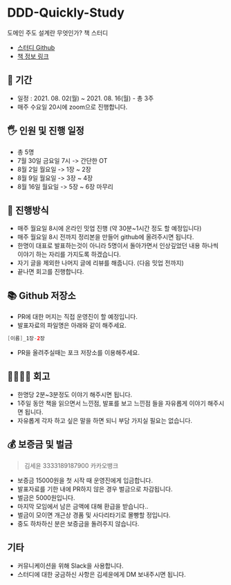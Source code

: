 # DDD-Quickly-Study
도메인 주도 설계란 무엇인가? 책 스터디

- [스터디 Github](https://github.com/Meet-Coder-Study/DDD-Quickly-Study)
- [책 정보 링크](https://www.aladin.co.kr/shop/wproduct.aspx?ItemId=12620317)

## 📆 기간

- 일정 : 2021. 08. 02(월) ~ 2021. 08. 16(월) - 총 3주
- 매주 수요일 20시에 zoom으로 진행합니다.

## 🖐 인원 및 진행 일정

- 총 5명
- 7월 30일 금요일 7시 -> 간단한 OT
- 8월 2일 월요일 -> 1장 ~ 2장
- 8월 9일 월요일 -> 3장 ~ 4장
- 8월 16일 월요일 -> 5장 ~ 6장 마무리

## 📜 진행방식

- 매주 월요일 8시에 온라인 밋업 진행 (약 30분~1시간 정도 할 예정입니다)
- 매주 월요일 8시 전까지 정리본을 만들어 github에 올려주시면 됩니다.
- 한명이 대표로 발표하는것이 아니라 5명이서 돌아가면서 인상깊었던 내용 하나씩 이야기 하는 자리를 가지도록 하겠습니다.
- 자기 글을 제외한 나머지 글에 리뷰를 해줍니다. (다음 밋업 전까지)
- 끝나면 회고를 진행합니다.

## 📚 Github 저장소

- PR에 대한 머지는 직접 운영진이 할 예정입니다.
- 발표자료의 파일명은 아래와 같이 해주세요.

```java
[이름]_1장-2장
```

- PR을 올려주실때는 포크 저장소를 이용해주세요.

## 👨‍👩‍👧‍👦 회고

- 한명당 2분~3분정도 이야기 해주시면 됩니다.
- 1주일 동안 책을 읽으면서 느낀점, 발표를 보고 느낀점 들을 자유롭게 이야기 해주시면 됩니다.
- 자유롭게 각자 하고 싶은 말을 하면 되니 부담 가지실 필요는 없습니다.

## 💰 보증금 및 벌금

> 김세윤
3333189187900 
카카오뱅크

- 보증금 15000원을 첫 시작 때 운영진에게 입금합니다.
- 발표자료를 기한 내에 PR하지 않은 경우 벌금으로 차감됩니다.
- 벌금은 5000원입니다.
- 마지막 모임에서 남은 금액에 대해 환급을 받습니다..
- 벌금이 모이면 개근상 경품 및 사다리타기로 몰빵할 정입니다.
- 중도 하차하신 분은 보증금을 돌려주지 않습니다.

## 기타

- 커뮤니케이션을 위해 Slack을 사용합니다.
- 스터디에 대한 궁금하신 사항은 김세윤에게 DM 보내주시면 됩니다.
